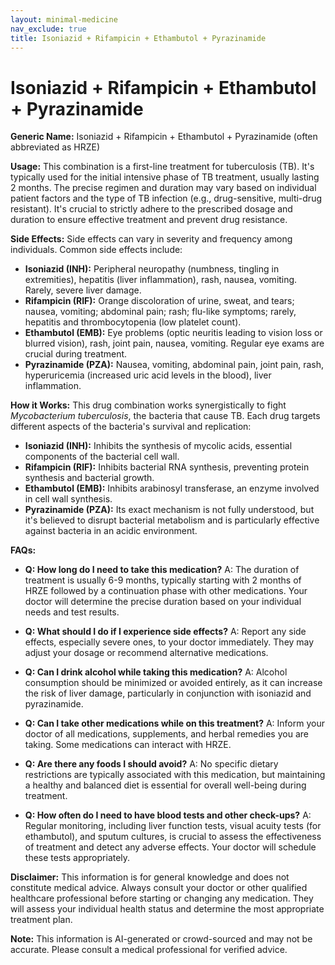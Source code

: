 ```yaml
---
layout: minimal-medicine
nav_exclude: true
title: Isoniazid + Rifampicin + Ethambutol + Pyrazinamide
---
```


# Isoniazid + Rifampicin + Ethambutol + Pyrazinamide

**Generic Name:** Isoniazid + Rifampicin + Ethambutol + Pyrazinamide (often abbreviated as HRZE)

**Usage:** This combination is a first-line treatment for tuberculosis (TB).  It's typically used for the initial intensive phase of TB treatment, usually lasting 2 months.  The precise regimen and duration may vary based on individual patient factors and the type of TB infection (e.g., drug-sensitive, multi-drug resistant).  It's crucial to strictly adhere to the prescribed dosage and duration to ensure effective treatment and prevent drug resistance.

**Side Effects:**  Side effects can vary in severity and frequency among individuals.  Common side effects include:

* **Isoniazid (INH):** Peripheral neuropathy (numbness, tingling in extremities), hepatitis (liver inflammation), rash, nausea, vomiting.  Rarely, severe liver damage.
* **Rifampicin (RIF):** Orange discoloration of urine, sweat, and tears; nausea, vomiting; abdominal pain; rash; flu-like symptoms;  rarely, hepatitis and thrombocytopenia (low platelet count).
* **Ethambutol (EMB):** Eye problems (optic neuritis leading to vision loss or blurred vision), rash, joint pain, nausea, vomiting.  Regular eye exams are crucial during treatment.
* **Pyrazinamide (PZA):**  Nausea, vomiting, abdominal pain, joint pain, rash, hyperuricemia (increased uric acid levels in the blood), liver inflammation.


**How it Works:**  This drug combination works synergistically to fight *Mycobacterium tuberculosis*, the bacteria that cause TB. Each drug targets different aspects of the bacteria's survival and replication:

* **Isoniazid (INH):** Inhibits the synthesis of mycolic acids, essential components of the bacterial cell wall.
* **Rifampicin (RIF):** Inhibits bacterial RNA synthesis, preventing protein synthesis and bacterial growth.
* **Ethambutol (EMB):** Inhibits arabinosyl transferase, an enzyme involved in cell wall synthesis.
* **Pyrazinamide (PZA):** Its exact mechanism is not fully understood, but it's believed to disrupt bacterial metabolism and is particularly effective against bacteria in an acidic environment.


**FAQs:**

* **Q: How long do I need to take this medication?** A: The duration of treatment is usually 6-9 months, typically starting with 2 months of HRZE followed by a continuation phase with other medications. Your doctor will determine the precise duration based on your individual needs and test results.

* **Q: What should I do if I experience side effects?** A: Report any side effects, especially severe ones, to your doctor immediately.  They may adjust your dosage or recommend alternative medications.

* **Q: Can I drink alcohol while taking this medication?** A:  Alcohol consumption should be minimized or avoided entirely, as it can increase the risk of liver damage, particularly in conjunction with isoniazid and pyrazinamide.

* **Q: Can I take other medications while on this treatment?** A:  Inform your doctor of all medications, supplements, and herbal remedies you are taking.  Some medications can interact with HRZE.

* **Q: Are there any foods I should avoid?** A: No specific dietary restrictions are typically associated with this medication, but maintaining a healthy and balanced diet is essential for overall well-being during treatment.

* **Q: How often do I need to have blood tests and other check-ups?** A: Regular monitoring, including liver function tests, visual acuity tests (for ethambutol), and sputum cultures, is crucial to assess the effectiveness of treatment and detect any adverse effects. Your doctor will schedule these tests appropriately.

**Disclaimer:** This information is for general knowledge and does not constitute medical advice.  Always consult your doctor or other qualified healthcare professional before starting or changing any medication.  They will assess your individual health status and determine the most appropriate treatment plan.


**Note:** This information is AI-generated or crowd-sourced and may not be accurate. Please consult a medical professional for verified advice.